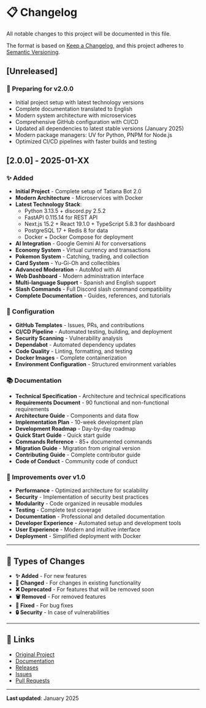 # 📋 Changelog

All notable changes to this project will be documented in this file.

The format is based on [Keep a Changelog](https://keepachangelog.com/en/1.0.0/),
and this project adheres to [Semantic Versioning](https://semver.org/spec/v2.0.0.html).

## [Unreleased]

### 🎉 Preparing for v2.0.0
- Initial project setup with latest technology versions
- Complete documentation translated to English
- Modern system architecture with microservices
- Comprehensive GitHub configuration with CI/CD
- Updated all dependencies to latest stable versions (January 2025)
- Modern package managers: UV for Python, PNPM for Node.js
- Optimized CI/CD pipelines with faster builds and testing

## [2.0.0] - 2025-01-XX

### ✨ Added
- **Initial Project** - Complete setup of Tatiana Bot 2.0
- **Modern Architecture** - Microservices with Docker
- **Latest Technology Stack**:
  - Python 3.13.5 + discord.py 2.5.2
  - FastAPI 0.115.14 for REST API
  - Next.js 15.2 + React 19.1.0 + TypeScript 5.8.3 for dashboard
  - PostgreSQL 17 + Redis 8 for data
  - Docker + Docker Compose for deployment
- **AI Integration** - Google Gemini AI for conversations
- **Economy System** - Virtual currency and transactions
- **Pokemon System** - Catching, trading, and collection
- **Card System** - Yu-Gi-Oh and collectibles
- **Advanced Moderation** - AutoMod with AI
- **Web Dashboard** - Modern administration interface
- **Multi-language Support** - Spanish and English support
- **Slash Commands** - Full Discord slash command compatibility
- **Complete Documentation** - Guides, references, and tutorials

### 🔧 Configuration
- **GitHub Templates** - Issues, PRs, and contributions
- **CI/CD Pipeline** - Automated testing, building, and deployment
- **Security Scanning** - Vulnerability analysis
- **Dependabot** - Automated dependency updates
- **Code Quality** - Linting, formatting, and testing
- **Docker Images** - Complete containerization
- **Environment Configuration** - Structured environment variables

### 📚 Documentation
- **Technical Specification** - Architecture and technical specifications
- **Requirements Document** - 90 functional and non-functional requirements
- **Architecture Guide** - Components and data flow
- **Implementation Plan** - 10-week development plan
- **Development Roadmap** - Day-by-day roadmap
- **Quick Start Guide** - Quick start guide
- **Commands Reference** - 85+ documented commands
- **Migration Guide** - Migration from original version
- **Contributing Guide** - Complete contributor guide
- **Code of Conduct** - Community code of conduct

### 🚀 Improvements over v1.0
- **Performance** - Optimized architecture for scalability
- **Security** - Implementation of security best practices
- **Modularity** - Code organized in reusable modules
- **Testing** - Complete test coverage
- **Documentation** - Professional and detailed documentation
- **Developer Experience** - Automated setup and development tools
- **User Experience** - Modern and intuitive interface
- **Deployment** - Simplified deployment with Docker

---

## 📝 Types of Changes

- **✨ Added** - For new features
- **🔧 Changed** - For changes in existing functionality
- **❌ Deprecated** - For features that will be removed soon
- **🗑️ Removed** - For removed features
- **🐛 Fixed** - For bug fixes
- **🔒 Security** - In case of vulnerabilities

---

## 🔗 Links

- [Original Project](https://github.com/ItsJhonalex/TatianaBot)
- [Documentation](docs/)
- [Releases](https://github.com/ItsJhonalex/TatianaBot-2.0/releases)
- [Issues](https://github.com/ItsJhonalex/TatianaBot-2.0/issues)
- [Pull Requests](https://github.com/ItsJhonalex/TatianaBot-2.0/pulls)

---

**Last updated**: January 2025 